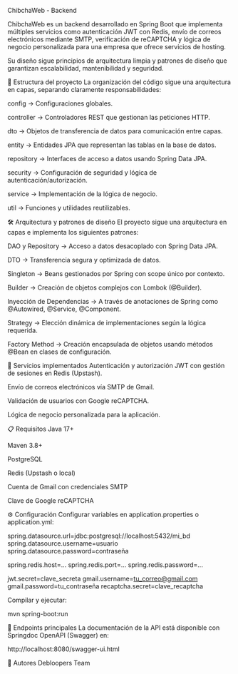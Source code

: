 ChibchaWeb - Backend

ChibchaWeb es un backend desarrollado en Spring Boot que implementa múltiples servicios como autenticación JWT con Redis, envío de correos electrónicos mediante SMTP, verificación de reCAPTCHA y lógica de negocio personalizada para una empresa que ofrece servicios de hosting.

Su diseño sigue principios de arquitectura limpia y patrones de diseño que garantizan escalabilidad, mantenibilidad y seguridad.

📂 Estructura del proyecto
La organización del código sigue una arquitectura en capas, separando claramente responsabilidades:

config → Configuraciones globales.

controller → Controladores REST que gestionan las peticiones HTTP.

dto → Objetos de transferencia de datos para comunicación entre capas.

entity → Entidades JPA que representan las tablas en la base de datos.

repository → Interfaces de acceso a datos usando Spring Data JPA.

security → Configuración de seguridad y lógica de autenticación/autorización.

service → Implementación de la lógica de negocio.

util → Funciones y utilidades reutilizables.

🛠️ Arquitectura y patrones de diseño
El proyecto sigue una arquitectura en capas e implementa los siguientes patrones:

DAO y Repository → Acceso a datos desacoplado con Spring Data JPA.

DTO → Transferencia segura y optimizada de datos.

Singleton → Beans gestionados por Spring con scope único por contexto.

Builder → Creación de objetos complejos con Lombok (@Builder).

Inyección de Dependencias → A través de anotaciones de Spring como @Autowired, @Service, @Component.

Strategy → Elección dinámica de implementaciones según la lógica requerida.

Factory Method → Creación encapsulada de objetos usando métodos @Bean en clases de configuración.

🚀 Servicios implementados
Autenticación y autorización JWT con gestión de sesiones en Redis (Upstash).

Envío de correos electrónicos vía SMTP de Gmail.

Validación de usuarios con Google reCAPTCHA.

Lógica de negocio personalizada para la aplicación.

📋 Requisitos
Java 17+

Maven 3.8+

PostgreSQL

Redis (Upstash o local)

Cuenta de Gmail con credenciales SMTP

Clave de Google reCAPTCHA

⚙️ Configuración
Configurar variables en application.properties o application.yml:

spring.datasource.url=jdbc:postgresql://localhost:5432/mi_bd
spring.datasource.username=usuario
spring.datasource.password=contraseña

spring.redis.host=...
spring.redis.port=...
spring.redis.password=...

jwt.secret=clave_secreta
gmail.username=tu_correo@gmail.com
gmail.password=tu_contraseña
recaptcha.secret=clave_recaptcha

Compilar y ejecutar:

mvn spring-boot:run

📡 Endpoints principales
La documentación de la API está disponible con Springdoc OpenAPI (Swagger) en:

http://localhost:8080/swagger-ui.html

👥 Autores
Debloopers Team
